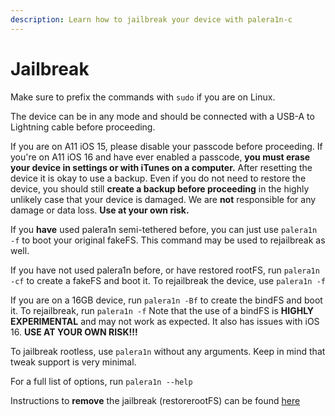 ```yaml
---
description: Learn how to jailbreak your device with palera1n-c
---
```


# Jailbreak

Make sure to prefix the commands with `sudo` if you are on Linux. 

The device can be in any mode and should be connected with a USB-A to Lightning cable before proceeding. 

If you are on A11 iOS 15, please disable your passcode before proceeding. If you're on A11 iOS 16 and have ever enabled a passcode, **you must erase your device in settings or with iTunes on a computer.** After resetting the device it is okay to use a backup. Even if you do not need to restore the device, you should still **create a backup before proceeding** in the highly unlikely case that your device is damaged. We are **not** responsible for any damage or data loss. **Use at your own risk.**

If you **have** used palera1n semi-tethered before, you can just use `palera1n -f` to boot your original fakeFS. This command may be used to rejailbreak as well. 

If you have not used palera1n before, or have restored rootFS, run `palera1n -cf` to create a fakeFS and boot it. To rejailbreak the device, use `palera1n -f`

If you are on a 16GB device, run `palera1n -Bf` to create the bindFS and boot it. To rejailbreak, run `palera1n -f`
Note that the use of a bindFS is **HIGHLY EXPERIMENTAL** and may not work as expected. It also has issues with iOS 16. **USE AT YOUR OWN RISK!!!**

To jailbreak rootless, use `palera1n` without any arguments. Keep in mind that tweak support is very minimal.

For a full list of options, run `palera1n --help`

Instructions to **remove** the jailbreak (restorerootFS) can be found [here](./restorerootfs.md)
